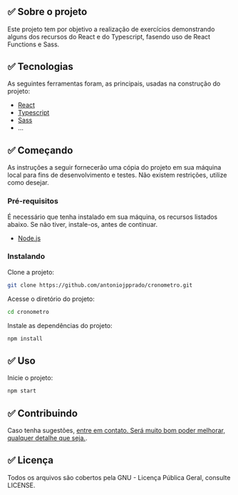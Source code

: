 #

<h1
    Cronometro
</h1>

## ✅ Sobre o projeto

Este projeto tem por objetivo a realização de exercícios demonstrando alguns dos recursos do React e do Typescript,
fasendo uso de React Functions e Sass.

## ✅ Tecnologias

As seguintes ferramentas foram, as principais, usadas na construção do projeto:

- [React](https://reactjs.org/)
- [Typescript](https://www.typescriptlang.org/)
- [Sass](https://sass-lang.com/)
- ...

## ✅ Começando

As instruções a seguir fornecerão uma cópia do projeto em sua máquina local para fins de desenvolvimento e testes. Não existem restrições, utilize como desejar.

### Pré-requisitos

É necessário que tenha instalado em sua máquina, os recursos listados abaixo. Se não tiver, instale-os, antes de continuar.

- [Node.js](https://nodejs.org/)

### Instalando

Clone a projeto:

```bash
git clone https://github.com/antoniojpprado/cronometro.git
```

Acesse o diretório do projeto:

```bash
cd cronometro
```

Instale as dependências do projeto:

```bash
npm install
```

## ✅ Uso

Inicie o projeto:

```bash
npm start
```

## ✅ Contribuindo

Caso tenha sugestões, <a href="mailto:antoniojpprado@gmail.com">entre em contato. Será muito bom poder melhorar, qualquer detalhe que seja.</a>.

## ✅ Licença

Todos os arquivos são cobertos pela GNU - Licença Pública Geral, consulte LICENSE.